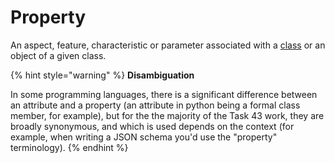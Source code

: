 # Property

An aspect, feature, characteristic or parameter associated with a [class](class.md) or an object of a given class.

{% hint style="warning" %}
**Disambiguation**

In some programming languages, there is a significant difference between an attribute and a property (an attribute in python being a formal class member, for example), but for the the majority of the Task 43 work, they are broadly synonymous, and which is used depends on the context (for example, when writing a JSON schema you'd use the "property" terminology).
{% endhint %}
